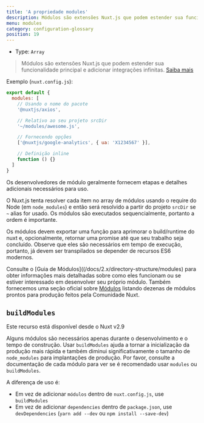 ```yaml
---
title: 'A propriedade modules'
description: Módulos são extensões Nuxt.js que podem estender sua funcionalidade principal e adicionar integrações infinitas.
menu: modules
category: configuration-glossary
position: 19
---
```


- Type: `Array`

> Módulos são extensões Nuxt.js que podem estender sua funcionalidade principal e adicionar integrações infinitas. [Saiba mais](/docs/2.x/directory-structure/modules)

Exemplo (`nuxt.config.js`):

```js
export default {
  modules: [
    // Usando o nome do pacote
    '@nuxtjs/axios',

    // Relativo ao seu projeto srcDir
    '~/modules/awesome.js',

    // Fornecendo opções
    ['@nuxtjs/google-analytics', { ua: 'X1234567' }],

    // Definição inline
    function () {}
  ]
}
```

Os desenvolvedores de módulo geralmente fornecem etapas e detalhes adicionais necessários para uso.

O Nuxt.js tenta resolver cada item no array de módulos usando o require do Node (em `node_modules`) e então será resolvido a partir do projeto `srcDir` se `~` alias for usado. Os módulos são executados sequencialmente, portanto a ordem é importante.

Os módulos devem exportar uma função para aprimorar o build/runtime do nuxt e, opcionalmente, retornar uma promise até que seu trabalho seja concluído. Observe que eles são necessários em tempo de execução, portanto, já devem ser transpilados se depender de recursos ES6 modernos.

Consulte o [Guia de Módulos]((/docs/2.x/directory-structure/modules) para obter informações mais detalhadas sobre como eles funcionam ou se estiver interessado em desenvolver seu próprio módulo. Também fornecemos uma seção oficial sobre [Módulos](https://github.com/nuxt-community/awesome-nuxt#modules) listando dezenas de módulos prontos para produção feitos pela Comunidade Nuxt.

## `buildModules`

<div class="Alert Alert--info">

Este recurso está disponível desde o Nuxt v2.9

</div>

Alguns módulos são necessários apenas durante o desenvolvimento e o tempo de construção. Usar `buildModules` ajuda a tornar a inicialização da produção mais rápida e também diminui significativamente o tamanho de `node_modules` para implantações de produção. Por favor, consulte a documentação de cada módulo para ver se é recomendado usar `modules` ou `buildModules`.

A diferença de uso é:

- Em vez de adicionar `módulos` dentro de `nuxt.config.js`, use `buildModules`
- Em vez de adicionar `dependencies` dentro de `package.json`, use `devDependencies` (`yarn add --dev` ou `npm install --save-dev`)
